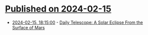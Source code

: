 # [Published on 2024-02-15](index.md)

* [2024-02-15, 18:15:00](https://soylentnews.org/article.pl?sid=24/02/14/1336212&from=rss) - [Daily Telescope: A Solar Eclipse From the Surface of Mars](https://soylentnews.org/article.pl?sid=24/02/14/1336212&from=rss)
